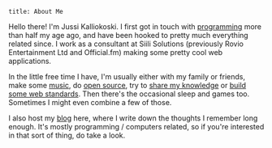     title: About Me

Hello there! I'm Jussi Kalliokoski. I first got in touch with [programming](http://programming-motherfucker.com/) more than half my age ago, and have been hooked to pretty much everything related since. I work as a consultant at Siili Solutions (previously Rovio Entertainment Ltd and Official.fm) making some pretty cool web applications.

In the little free time I have, I'm usually either with my family or friends, make some [music](/q^), do [open source](/;), try to [share my knowledge](/[]) or [build some web standards](https://github.com/WebAudio/web-midi-api). Then there's the occasional sleep and games too. Sometimes I might even combine a few of those.

I also host my [blog](/blog) here, where I write down the thoughts I remember long enough. It's mostly programming / computers related, so if you're interested in that sort of thing, do take a look.
